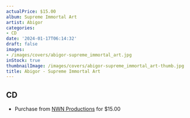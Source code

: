 ```yaml
---
actualPrice: $15.00
album: Supreme Immortal Art
artist: Abigor
categories:
- CD
date: '2024-01-17T06:14:32'
draft: false
images:
- /images/covers/abigor-supreme_immortal_art.jpg
inStock: true
thumbnailImage: /images/covers/abigor-supreme_immortal_art-thumb.jpg
title: Abigor - Supreme Immortal Art
---
```


## CD
* Purchase from [NWN Productions](http://shop.nwnprod.com/index.php?route=product/product&path=93&product_id=45536&sort=pd.name&order=ASC) for $15.00
